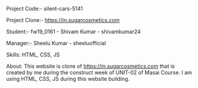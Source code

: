 Project Code:- silent-cars-5141

Project Clone:- https://in.sugarcosmetics.com

Student:- fw19_0161 - Shivam Kumar - shivamkumar24

Manager:- Sheelu Kumar - sheeluofficial

Skills: HTML, CSS, JS

About: This website is clone of https://in.sugarcosmetics.com that is created by me during the construct week of UNIT-02 of Masai Course. I am using HTML, CSS, JS during this website building. 
